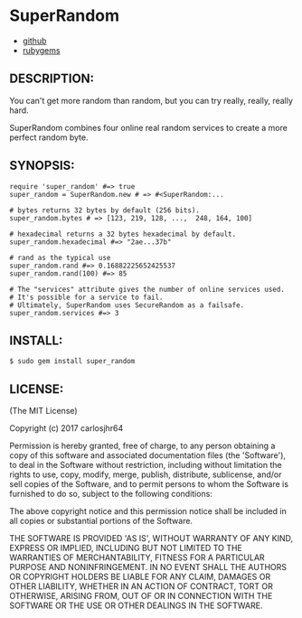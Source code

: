 # SuperRandom

* [github](https://www.github.com/carlosjhr64/super_random)
* [rubygems](https://rubygems.org/gems/super_random)

## DESCRIPTION:

You can't get more random than random, but you can try really, really, really hard.

SuperRandom combines four online real random services to create a more perfect random byte.

## SYNOPSIS:

    require 'super_random' #=> true
    super_random = SuperRandom.new # => #<SuperRandom:...

    # bytes returns 32 bytes by default (256 bits).
    super_random.bytes # => [123, 219, 128, ...,  248, 164, 100]

    # hexadecimal returns a 32 bytes hexadecimal by default.
    super_random.hexadecimal #=> "2ae...37b"

    # rand as the typical use
    super_random.rand #=> 0.16882225652425537
    super_random.rand(100) #=> 85

    # The "services" attribute gives the number of online services used.
    # It's possible for a service to fail.
    # Ultimately, SuperRandom uses SecureRandom as a failsafe.
    super_random.services #=> 3

## INSTALL:

    $ sudo gem install super_random

## LICENSE:

(The MIT License)

Copyright (c) 2017 carlosjhr64

Permission is hereby granted, free of charge, to any person obtaining
a copy of this software and associated documentation files (the
'Software'), to deal in the Software without restriction, including
without limitation the rights to use, copy, modify, merge, publish,
distribute, sublicense, and/or sell copies of the Software, and to
permit persons to whom the Software is furnished to do so, subject to
the following conditions:

The above copyright notice and this permission notice shall be
included in all copies or substantial portions of the Software.

THE SOFTWARE IS PROVIDED 'AS IS', WITHOUT WARRANTY OF ANY KIND,
EXPRESS OR IMPLIED, INCLUDING BUT NOT LIMITED TO THE WARRANTIES OF
MERCHANTABILITY, FITNESS FOR A PARTICULAR PURPOSE AND NONINFRINGEMENT.
IN NO EVENT SHALL THE AUTHORS OR COPYRIGHT HOLDERS BE LIABLE FOR ANY
CLAIM, DAMAGES OR OTHER LIABILITY, WHETHER IN AN ACTION OF CONTRACT,
TORT OR OTHERWISE, ARISING FROM, OUT OF OR IN CONNECTION WITH THE
SOFTWARE OR THE USE OR OTHER DEALINGS IN THE SOFTWARE.
